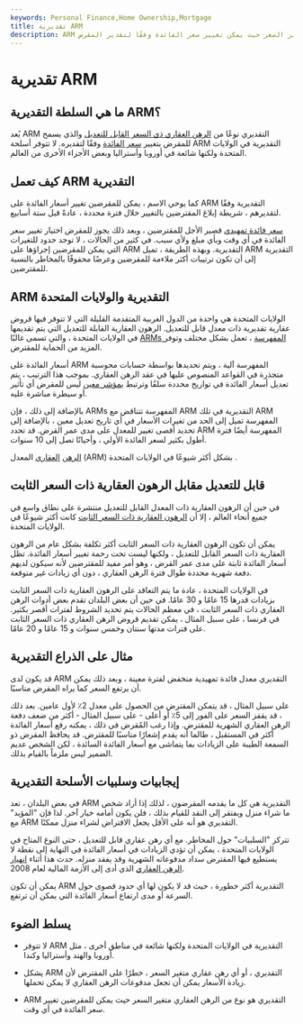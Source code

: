 ```yaml
---
keywords: Personal Finance,Home Ownership,Mortgage
title: تقديرية ARM
description: ARM التقديري هو شكل من أشكال القرض السكني متغير السعر حيث يمكن تغيير سعر الفائدة وفقًا لتقدير المقرض.
---
```


# تقديرية ARM
## ما هي السلطة التقديرية ARM؟

يُعد ARM التقديري نوعًا من [الرهن العقاري ذي السعر القابل للتعديل](/arm) والذي يسمح للمقرض بتغيير [سعر الفائدة](/interestrate) وفقًا لتقديره. لا تتوفر أسلحة ARM التقديرية في الولايات المتحدة ولكنها شائعة في أوروبا وأستراليا وبعض الأجزاء الأخرى من العالم.

## كيف تعمل ARM التقديرية

كما يوحي الاسم ، يمكن للمقرضين تغيير أسعار الفائدة على ARM التقديرية وفقًا لتقديرهم ، شريطة إبلاغ المقترضين بالتغيير خلال فترة محددة ، عادةً قبل ستة أسابيع.

[سعر فائدة تمهيدي](/initial-interest-rate) قصير الأجل للمقترضين ، وبعد ذلك يجوز للمقرض اختيار تغيير سعر الفائدة في أي وقت وبأي مبلغ ولأي سبب. في كثير من الحالات ، لا توجد حدود للتغيرات التي يمكن للمقرضين إجراؤها على ARM التقديرية. وبهذه الطريقة ، تميل ARM التقديرية إلى أن تكون ترتيبات أكثر ملاءمة للمقرضين وعرضًا محفوفًا بالمخاطر بالنسبة للمقترضين.

## ARM التقديرية والولايات المتحدة

الولايات المتحدة هي واحدة من الدول الغربية المتقدمة القليلة التي لا تتوفر فيها قروض عقارية تقديرية ذات معدل قابل للتعديل. الرهون العقارية القابلة للتعديل التي يتم تقديمها في الولايات المتحدة ، والتي تسمى غالبًا [ARMs المفهرسة](/arm_index) ، تعمل بشكل مختلف وتوفر المزيد من الحماية للمقترض.

أسعار الفائدة على ARM المفهرسة آلية ، ويتم تحديدها بواسطة حسابات محوسبة متجذرة في القواعد المنصوص عليها في عقد الرهن العقاري. بموجب هذا الترتيب ، يتم تعديل أسعار الفائدة في تواريخ محددة سلفًا وترتبط [بمؤشر معين](/index) ليس للمقرض أي تأثير أو سيطرة مباشرة عليه.

بالإضافة إلى ذلك ، فإن ARMs المفهرسة تتناقض مع ARM التقديرية في تلك ARM المفهرسة تميل إلى الحد من تغيرات الأسعار في أي تاريخ تعديل معين ، بالإضافة إلى تحديد أقصى تغيير للمعدل على مدى عمر القرض. قد تحدد ARM المفهرسة أيضًا فترة أطول بكثير لسعر الفائدة الأولي ، وأحيانًا تصل إلى 10 سنوات.

[الرهن](/variable-rate-mortgage) [العقاري](/variable-rate-mortgage) المعدل (ARM) بشكل أكثر شيوعًا في الولايات المتحدة .

## قابل للتعديل مقابل الرهون العقارية ذات السعر الثابت

في حين أن الرهون العقارية ذات المعدل القابل للتعديل منتشرة على نطاق واسع في جميع أنحاء العالم ، إلا أن [الرهون العقارية ذات السعر الثابت](/fixed-rate_mortgage) كانت أكثر شيوعًا في الولايات المتحدة.

يمكن أن تكون الرهون العقارية ذات السعر الثابت أكثر تكلفة بشكل عام من الرهون العقارية ذات السعر القابل للتعديل ، ولكنها ليست تحت رحمة تغيير أسعار الفائدة. تظل أسعار الفائدة ثابتة على مدى عمر القرض ، وهو أمر مفيد للمقترضين لأنه سيكون لديهم دفعة شهرية محددة طوال فترة الرهن العقاري ، دون أي زيادات غير متوقعة.

في الولايات المتحدة ، عادة ما يتم التعاقد على الرهون العقارية ذات السعر الثابت بزيادات قدرها 15 عامًا و 30 عامًا. في حين أن بعض البلدان تقدم بعض أدوات الرهن العقاري ذات السعر الثابت ، في معظم الحالات يتم تحديد الشروط لفترات أقصر بكثير. في فرنسا ، على سبيل المثال ، يمكن تقديم قروض الرهن العقاري ذات السعر الثابت على فترات مدتها سنتان وخمس سنوات و 15 عامًا و 20 عامًا.

## مثال على الذراع التقديرية

قد يكون لدى ARM التقديري معدل فائدة تمهيدية منخفض لفترة معينة ، وبعد ذلك يمكن أن يرتفع السعر كما يراه المقرض مناسبًا.

على سبيل المثال ، قد يتمكن المقترض من الحصول على معدل 2٪ لأول عامين. بعد ذلك ، قد يقفز السعر على الفور إلى 5٪ أو أعلى - على سبيل المثال - أكثر من ضعف دفعة الرهن العقاري الشهرية للمقترض. وإذا رغب المُقرض في ذلك ، يمكنه رفع أسعار الفائدة أكثر في المستقبل ، طالما أنه يقدم إشعارًا مناسبًا للمقترض. قد يحافظ المقرض ذو السمعة الطيبة على الزيادات بما يتماشى مع أسعار الفائدة السائدة ، لكن الشخص عديم الضمير ليس ملزماً بالقيام بذلك.

## إيجابيات وسلبيات الأسلحة التقديرية

في بعض البلدان ، تعد ARM التقديرية هي كل ما يقدمه المقرضون ، لذلك إذا أراد شخص ما شراء منزل ويفتقر إلى النقد للقيام بذلك ، فلن يكون أمامه خيار آخر. لذا فإن "المؤيد" مع ARM التقديري هو أنه على الأقل يجعل الاقتراض لشراء منزل ممكنًا.

تتركز "السلبيات" حول المخاطر. مع أي رهن عقاري قابل للتعديل ، حتى النوع المتاح في الولايات المتحدة ، يمكن أن تؤدي الزيادات في أسعار الفائدة في النهاية إلى نقطة لا يستطيع فيها المقترض سداد مدفوعاته الشهرية وقد يفقد منزله. حدث هذا أثناء [انهيار الرهن العقاري](/subprime-meltdown) الذي أدى إلى الأزمة المالية لعام 2008.

يمكن أن تكون ARM التقديرية أكثر خطورة ، حيث قد لا يكون لها أي حدود قصوى حول السرعة أو مدى ارتفاع أسعار الفائدة التي يمكن أن ترتفع.

## يسلط الضوء

- لا تتوفر ARM التقديرية في الولايات المتحدة ولكنها شائعة في مناطق أخرى ، مثل أوروبا والهند وأستراليا وكندا.

- يشكل ARM التقديري ، أو أي رهن عقاري متغير السعر ، خطرًا على المقترض لأن زيادة الأسعار يمكن أن تجعل مدفوعات الرهن العقاري لا يمكن تحملها.

- ARM التقديري هو نوع من الرهن العقاري متغير السعر حيث يمكن للمقرضين تغيير سعر الفائدة في أي وقت.


